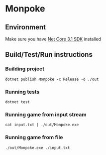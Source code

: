 # Monpoke

## Environment
Make sure you have [Net Core 3.1 SDK](https://dotnet.microsoft.com/download/dotnet-core/3.1) installed

## Build/Test/Run instructions

### Building project
`dotnet publish Monpoke -c Release -o ./out`

### Running tests
`dotnet test`

### Running game from input stream
`cat input.txt | ./out/Monpoke.exe`

### Running game from file
`./out/Monpoke.exe ./input.txt`